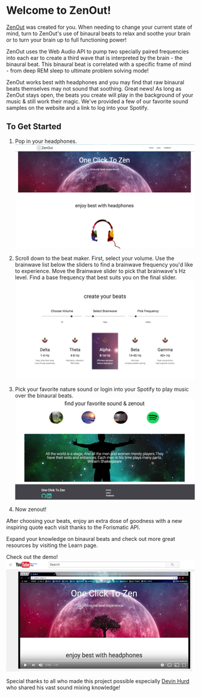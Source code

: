 <h1>Welcome to ZenOut!</h1>

<a href = "http://zenout.surge.sh/">ZenOut</a> was created for you. When needing to change your current state of mind, turn to ZenOut's use of binaural 
beats to relax and soothe your brain or to turn your brain up to full functioning power! 

ZenOut uses the Web Audio API to pump two specially paired frequencies into each ear to create a third wave that is interpreted by the brain - the binaural beat. This binaural beat is correlated with a specific frame of mind - from deep REM sleep to ultimate problem solving mode!

ZenOut works best with headphones and you may find that raw binaural beats themselves may not sound that soothing. Great news! As long as ZenOut stays open, the beats you create will play in the background of your music & still work their magic. We've provided a few of our favorite sound samples on the website and a link to log into your Spotify.

<h2>To Get Started</h2>

1. Pop in your headphones.
![homepage](zenout/readme/zenout_homepage.png)

2. Scroll down to the beat maker. First, select your volume. Use the brainwave list below the sliders to find a brainwave frequency you'd like to experience. Move the Brainwave slider to pick that brainwave's Hz level. Find a base frequency that best suits you on the final slider.
![beats](zenout/readme/beatmaker.png)

3. Pick your favorite nature sound or login into your Spotify to play music over the binaural beats.
![sounds](zenout/readme/sounds.png)

4. Now zenout!

After choosing your beats, enjoy an extra dose of goodness with a new inspiring quote each visit thanks to the Forismatic API.

Expand your knowledge on binaural beats and check out more great resources by visiting the Learn page.

Check out the demo! [![youtubevideo](zenout/readme/youtube.png)](https://www.youtube.com/watch?v=gNZgFtGTnfM)

Special thanks to all who made this project possible especially <a href = "https://github.com/HurdAudio">Devin Hurd</a> who shared his vast sound mixing knowledge!
